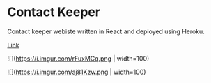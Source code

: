 # Contact Keeper

Contact keeper webiste written in React and deployed using Heroku.

[Link](https://warm-tundra-67989.herokuapp.com/login)

![](https://i.imgur.com/rFuxMCq.png | width=100)

![](https://i.imgur.com/aj81Kzw.png | width=100)
